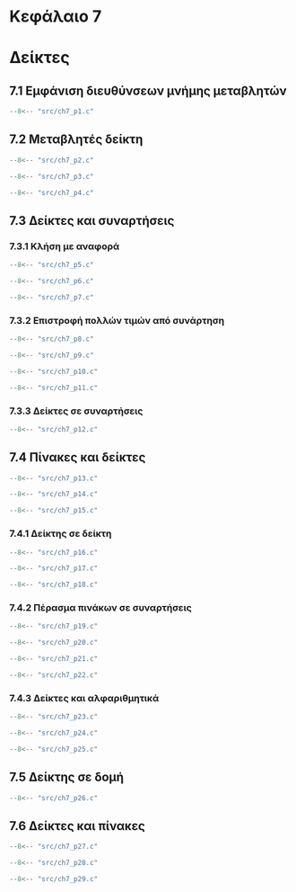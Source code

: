 # Κεφάλαιο 7

<h1>Δείκτες</h1>

## 7.1 Εμφάνιση διευθύνσεων μνήμης μεταβλητών

```{.c title="ch7_p1.c" linenums="1"}
--8<-- "src/ch7_p1.c"
```

## 7.2 Μεταβλητές δείκτη

```{.c title="ch7_p2.c" linenums="1"}
--8<-- "src/ch7_p2.c"
```

```{.c title="ch7_p3.c" linenums="1"}
--8<-- "src/ch7_p3.c"
```

```{.c title="ch7_p4.c" linenums="1"}
--8<-- "src/ch7_p4.c"
```

## 7.3 Δείκτες και συναρτήσεις

### 7.3.1 Κλήση με αναφορά

```{.c title="ch7_p5.c" linenums="1"}
--8<-- "src/ch7_p5.c"
```

```{.c title="ch7_p6.c" linenums="1"}
--8<-- "src/ch7_p6.c"
```

```{.c title="ch7_p7.c" linenums="1"}
--8<-- "src/ch7_p7.c"
```

### 7.3.2 Επιστροφή πολλών τιμών από συνάρτηση

```{.c title="ch7_p8.c" linenums="1"}
--8<-- "src/ch7_p8.c"
```

```{.c title="ch7_p9.c" linenums="1"}
--8<-- "src/ch7_p9.c"
```

```{.c title="ch7_p10.c" linenums="1"}
--8<-- "src/ch7_p10.c"
```

```{.c title="ch7_p11.c" linenums="1"}
--8<-- "src/ch7_p11.c"
```

### 7.3.3 Δείκτες σε συναρτήσεις

```{.c title="ch7_p12.c" linenums="1"}
--8<-- "src/ch7_p12.c"
```

## 7.4 Πίνακες και δείκτες

```{.c title="ch7_p13.c" linenums="1"}
--8<-- "src/ch7_p13.c"
```

```{.c title="ch7_p14.c" linenums="1"}
--8<-- "src/ch7_p14.c"
```

```{.c title="ch7_p15.c" linenums="1"}
--8<-- "src/ch7_p15.c"
```

### 7.4.1 Δείκτης σε δείκτη

```{.c title="ch7_p16.c" linenums="1"}
--8<-- "src/ch7_p16.c"
```

```{.c title="ch7_p17.c" linenums="1"}
--8<-- "src/ch7_p17.c"
```

```{.c title="ch7_p18.c" linenums="1"}
--8<-- "src/ch7_p18.c"
```

### 7.4.2 Πέρασμα πινάκων σε συναρτήσεις

```{.c title="ch7_p19.c" linenums="1"}
--8<-- "src/ch7_p19.c"
```

```{.c title="ch7_p20.c" linenums="1"}
--8<-- "src/ch7_p20.c"
```

```{.c title="ch7_p21.c" linenums="1"}
--8<-- "src/ch7_p21.c"
```

```{.c title="ch7_p22.c" linenums="1"}
--8<-- "src/ch7_p22.c"
```

### 7.4.3 Δείκτες και αλφαριθμητικά

```{.c title="ch7_p23.c" linenums="1"}
--8<-- "src/ch7_p23.c"
```

```{.c title="ch7_p24.c" linenums="1"}
--8<-- "src/ch7_p24.c"
```

```{.c title="ch7_p25.c" linenums="1"}
--8<-- "src/ch7_p25.c"
```

## 7.5 Δείκτης σε δομή

```{.c title="ch7_p26.c" linenums="1"}
--8<-- "src/ch7_p26.c"
```

## 7.6 Δείκτες και πίνακες

```{.c title="ch7_p27.c" linenums="1"}
--8<-- "src/ch7_p27.c"
```

```{.c title="ch7_p28.c" linenums="1"}
--8<-- "src/ch7_p28.c"
```

```{.c title="ch7_p29.c" linenums="1"}
--8<-- "src/ch7_p29.c"
```

<!-- ## 7.7 Ασκήσεις

***Άσκηση 1***
```{.c title="ch7_e1.c" linenums="1"}
--8<-- "src/ch7_e1.c"
```

***Άσκηση 2***
```{.c title="ch7_e2.c" linenums="1"}
--8<-- "src/ch7_e2.c"
```

***Άσκηση 3***
```{.c title="ch7_e3.c" linenums="1"}
--8<-- "src/ch7_e3.c"
```

***Άσκηση 4***
```{.c title="ch7_e4.c" linenums="1"}
--8<-- "src/ch7_e4.c"
``` -->
